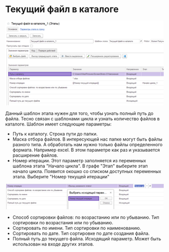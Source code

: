 # Текущий файл в каталоге

![](<../../../.gitbook/assets/Текущий файл в каталоге - 2.png>)

Данный шаблон этапа нужен для того, чтобы узнать полный путь до файла. Тесно связан с шаблонами цикла и узнать количество файлов в каталоге. Шаблон имеет следующие параметры:

* Путь к каталогу. Строка пути до папки.
* Маска отбора файлов. В интересующей нас папке могут быть файлы разного типа. А обработать нам нужно только файлы определенного формата. Например excel. В этом параметре как раз и указывается расширение файлов.
* Номер итерации. Этот параметр заполняется из переменных шаблона этапа "Начало цикла". В графе "Этап" выберите этап начало цикла. Появится окошко со списком доступных переменных этапа. Выберите "Номер текущей итерации"&#x20;

![](<../../../.gitbook/assets/Номер текущей итерации - переменная.png>)

* Способ сортировки файлов: по возрастанию или по убыванию. Тип сортировки по возрастания или по убыванию.
* Сортировать по имени. Тип сортировки по наименованию.
* Сортировать по дате. Тип сортировке по дате создания файла.
* Полный путь до текущего файла. Исходящий параметр. Может быть использован на входе других  этапов.
